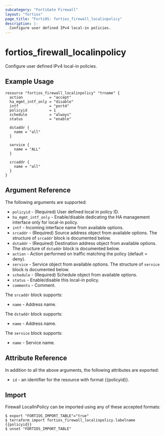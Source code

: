 ```yaml
---
subcategory: "FortiGate Firewall"
layout: "fortios"
page_title: "FortiOS: fortios_firewall_localinpolicy"
description: |-
  Configure user defined IPv4 local-in policies.
---
```


# fortios_firewall_localinpolicy
Configure user defined IPv4 local-in policies.

## Example Usage

```hcl
resource "fortios_firewall_localinpolicy" "trname" {
  action            = "accept"
  ha_mgmt_intf_only = "disable"
  intf              = "port4"
  policyid          = 1
  schedule          = "always"
  status            = "enable"

  dstaddr {
    name = "all"
  }

  service {
    name = "ALL"
  }

  srcaddr {
    name = "all"
  }
}
```

## Argument Reference

The following arguments are supported:

* `policyid` - (Required) User defined local in policy ID.
* `ha_mgmt_intf_only` - Enable/disable dedicating the HA management interface only for local-in policy.
* `intf` - Incoming interface name from available options.
* `srcaddr` - (Required) Source address object from available options. The structure of `srcaddr` block is documented below.
* `dstaddr` - (Required) Destination address object from available options. The structure of `dstaddr` block is documented below.
* `action` - Action performed on traffic matching the policy (default = deny).
* `service` - Service object from available options. The structure of `service` block is documented below.
* `schedule` - (Required) Schedule object from available options.
* `status` - Enable/disable this local-in policy.
* `comments` - Comment.

The `srcaddr` block supports:

* `name` - Address name.

The `dstaddr` block supports:

* `name` - Address name.

The `service` block supports:

* `name` - Service name.


## Attribute Reference

In addition to all the above arguments, the following attributes are exported:
* `id` - an identifier for the resource with format {{policyid}}.

## Import

Firewall LocalInPolicy can be imported using any of these accepted formats:
```
$ export "FORTIOS_IMPORT_TABLE"="true"
$ terraform import fortios_firewall_localinpolicy.labelname {{policyid}}
$ unset "FORTIOS_IMPORT_TABLE"
```
